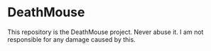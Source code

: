 # DeathMouse
This repository is the DeathMouse project. Never abuse it. I am not responsible for any damage caused by this.
